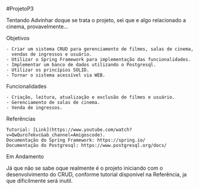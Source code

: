 #ProjetoP3

Tentando Advinhar doque se trata o projeto, sei que e algo relacionado a cinema, provavelmente...

Objetivos

    - Criar um sistema CRUD para gerenciamento de filmes, salas de cinema, 
      vendas de ingressos e usuário.
    - Utilizar o Spring Framework para implementação das funcionalidades.
    - Implementar um banco de dados utilizando o Postgresql.
    - Utilizar os princípios SOLID.
    - Tornar o sistema acessível via WEB.

Funcionalidades

    - Criação, leitura, atualização e exclusão de filmes e usuário.
    - Gerenciamento de salas de cinema.
    - Venda de ingressos.

Referências

    Tutorial: [Link](https://www.youtube.com/watch?v=QwQuro7ekvc&ab_channel=Amigoscode).
    Documentação do Spring Framework: https://spring.io/
    Documentação do Postgresql: https://www.postgresql.org/docs/
    
Em Andamento

   Já que não se sabe oque realmente é o projeto iniciando com o desenvolvimento do CRUD, conforme tutorial         disponível na Referência, ja que dificilmente será inutil.
